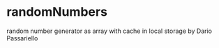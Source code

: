 # randomNumbers
 random number generator as array with cache in local storage
 by Dario Passariello
